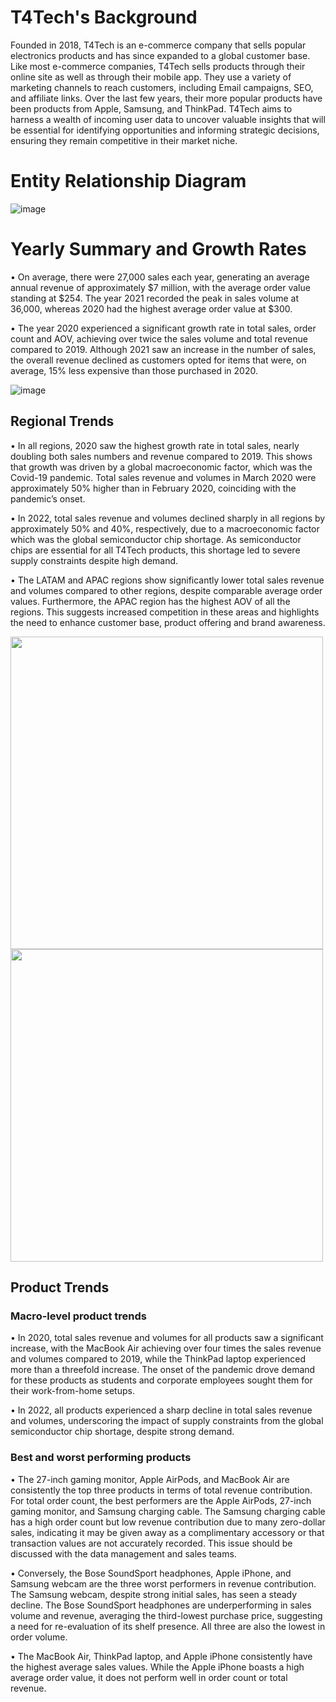 # T4Tech's Background
Founded in 2018, T4Tech is an e-commerce company that sells popular electronics products and has since expanded to a global customer base. Like most e-commerce companies, T4Tech sells products through their online site as well as through their mobile app. They use a variety of marketing channels to reach customers, including Email campaigns, SEO, and affiliate links. Over the last few years, their more popular products have been products from Apple, Samsung, and ThinkPad. T4Tech aims to harness a wealth of incoming user data to uncover valuable insights that will be essential for identifying opportunities and informing strategic decisions, ensuring they remain competitive in their market niche.

# Entity Relationship Diagram
![image](https://github.com/user-attachments/assets/fecf6512-4cd6-46d0-818c-9e9ef6bb0adc)

# Yearly Summary and Growth Rates
•	On average, there were 27,000 sales each year, generating an average annual revenue of approximately $7 million, with the average order value standing at $254. The year 2021 recorded the peak in sales volume at 36,000, whereas 2020 had the highest average order value at $300.

•	The year 2020 experienced a significant growth rate in total sales, order count and AOV, achieving over twice the sales volume and total revenue compared to 2019. Although 2021 saw an increase in the number of sales, the overall revenue declined as customers opted for items that were, on average, 15% less expensive than those purchased in 2020.

![image](https://github.com/user-attachments/assets/4de45a5b-118c-494e-82f0-d9ab99416e25)


## Regional Trends
•	In all regions, 2020 saw the highest growth rate in total sales, nearly doubling both sales numbers and revenue compared to 2019. This shows that growth was driven by a global macroeconomic factor, which was the Covid-19 pandemic. Total sales revenue and volumes in March 2020 were approximately 50% higher than in February 2020, coinciding with the pandemic’s onset. 

•	In 2022, total sales revenue and volumes declined sharply in all regions by approximately 50% and 40%, respectively, due to a macroeconomic factor which was the global semiconductor chip shortage. As semiconductor chips are essential for all T4Tech products, this shortage led to severe supply constraints despite high demand.

•	The LATAM and APAC regions show significantly lower total sales revenue and volumes compared to other regions, despite comparable average order values. Furthermore, the APAC region has the highest AOV of all the regions. This suggests increased competition in these areas and highlights the need to enhance customer base, product offering and brand awareness.

<img src="https://github.com/user-attachments/assets/d97d9a2f-a402-4193-a4ea-32b5fdfaa9fa" width="500">  <img src="https://github.com/user-attachments/assets/f1560c02-9e1c-4112-acb7-25cbe90af0f2" width="500">

## Product Trends
### Macro-level product trends
•	In 2020, total sales revenue and volumes for all products saw a significant increase, with the MacBook Air achieving over four times the sales revenue and volumes compared to 2019, while the ThinkPad laptop experienced more than a threefold increase. The onset of the pandemic drove demand for these products as students and corporate employees sought them for their work-from-home setups.

•	In 2022, all products experienced a sharp decline in total sales revenue and volumes, underscoring the impact of supply constraints from the global semiconductor chip shortage, despite strong demand.

### Best and worst performing products
•	The 27-inch gaming monitor, Apple AirPods, and MacBook Air are consistently the top three products in terms of total revenue contribution. For total order count, the best performers are the Apple AirPods, 27-inch gaming monitor, and Samsung charging cable. The Samsung charging cable has a high order count but low revenue contribution due to many zero-dollar sales, indicating it may be given away as a complimentary accessory or that transaction values are not accurately recorded. This issue should be discussed with the data management and sales teams.

•	Conversely, the Bose SoundSport headphones, Apple iPhone, and Samsung webcam are the three worst performers in revenue contribution. The Samsung webcam, despite strong initial sales, has seen a steady decline. The Bose SoundSport headphones are underperforming in sales volume and revenue, averaging the third-lowest purchase price, suggesting a need for re-evaluation of its shelf presence. All three are also the lowest in order volume.

•	The MacBook Air, ThinkPad laptop, and Apple iPhone consistently have the highest average sales values. While the Apple iPhone boasts a high average order value, it does not perform well in order count or total revenue. 

